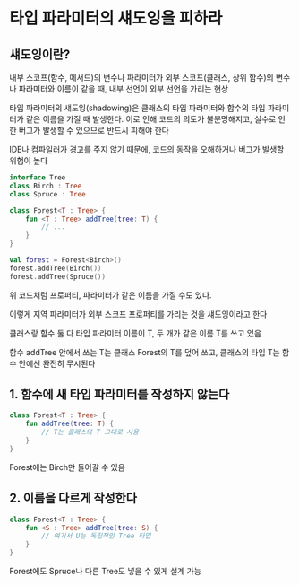 # **타입 파라미터의 섀도잉을 피하라**

## **섀도잉이란?**

내부 스코프(함수, 메서드)의 변수나 파라미터가 외부 스코프(클래스, 상위 함수)의 변수나 파라미터와 이름이 같을 때,
내부 선언이 외부 선언을 가리는 현상

타입 파라미터의 섀도잉(shadowing)은 클래스의 타입 파라미터와 함수의 타입 파라미터가 같은 이름을 가질 때 발생한다. 이로 인해 코드의 의도가 불분명해지고, 실수로 인한 버그가 발생할 수 있으므로 반드시 피해야 한다

IDE나 컴파일러가 경고를 주지 않기 때문에, 코드의 동작을 오해하거나 버그가 발생할 위험이 높다

```kotlin
interface Tree
class Birch : Tree
class Spruce : Tree

class Forest<T : Tree> {
    fun <T : Tree> addTree(tree: T) {
        // ...
    }
}

val forest = Forest<Birch>()
forest.addTree(Birch())
forest.addTree(Spruce())

```

위 코드처럼 프로퍼티, 파라미터가 같은 이름을 가질 수도 있다.

이렇게 지역 파라미터가 외부 스코프 프로퍼티를 가리는 것을 섀도잉이라고 한다

클래스랑 함수 둘 다 타입 파라미터 이름이 T, 두 개가 같은 이름 T를 쓰고 있음

함수 addTree 안에서 쓰는 T는 클래스 Forest의 T를 덮어 쓰고, 클래스의 타입 T는 함수 안에선 완전히 무시된다

## 1. 함수에 새 타입 파라미터를 작성하지 않는다

```kotlin
class Forest<T : Tree> {
    fun addTree(tree: T) {
        // T는 클래스의 T 그대로 사용
    }
}

```

Forest<Birch>에는 Birch만 들어갈 수 있음

## 2. 이름을 다르게 작성한다

```kotlin
class Forest<T : Tree> {
    fun <S : Tree> addTree(tree: S) {
        // 여기서 U는 독립적인 Tree 타입
    }
}

```

Forest<Birch>에도 Spruce나 다른 Tree도 넣을 수 있게 설계 가능
